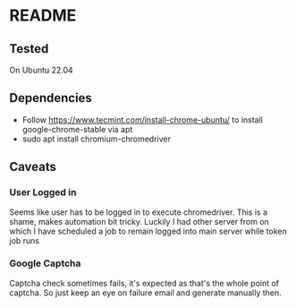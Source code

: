 # README #
## Tested ##
On Ubuntu 22.04
## Dependencies ##
- Follow https://www.tecmint.com/install-chrome-ubuntu/ to install google-chrome-stable via apt
- sudo apt install chromium-chromedriver
## Caveats ##
### User Logged in ###
Seems like user has to be logged in to execute chromedriver. This is a shame, makes automation bit tricky. Luckily I had other server from on which I have scheduled a job to remain logged into main server while token job runs
### Google Captcha ##
Captcha check sometimes fails, it's expected as that's the whole point of captcha. So just keep an eye on failure email and generate manually then.

